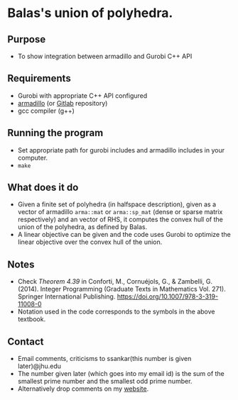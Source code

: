 # Balas's union of polyhedra.

## Purpose
- To show integration between armadillo and Gurobi C++ API

## Requirements
- Gurobi with appropriate C++ API configured
- [armadillo](arma.sourceforge.net) (or [Gitlab](https://gitlab.com/conradsnicta/armadillo-code) repository)
- gcc compiler (g++) 

## Running the program
- Set appropriate path for gurobi includes and armadillo includes in your computer.
- `make`

## What does it do
- Given a finite set of polyhedra (in halfspace description), given as a vector of armadillo `arma::mat` or `arma::sp_mat` (dense or sparse matrix respectively) and an vector of RHS, it computes the convex hull of the union of the polyhedra, as defined by Balas.
- A linear objective can be given and the code uses Gurobi to optimize the linear objective over the convex hull of the union.

## Notes
- Check _Theorem 4.39_ in Conforti, M., Cornuéjols, G., & Zambelli, G. (2014). Integer Programming (Graduate Texts in Mathematics Vol. 271). Springer International Publishing. https://doi.org/10.1007/978-3-319-11008-0
- Notation used in the code corresponds to the symbols in the above textbook.

## Contact
- Email comments, criticisms to ssankar(this number is given later)@jhu.edu
- The number given later (which goes into my email id) is the sum of the smallest prime number and the smallest odd prime number.
- Alternatively drop comments on my [website](http://ssriram.weebly.com/).
